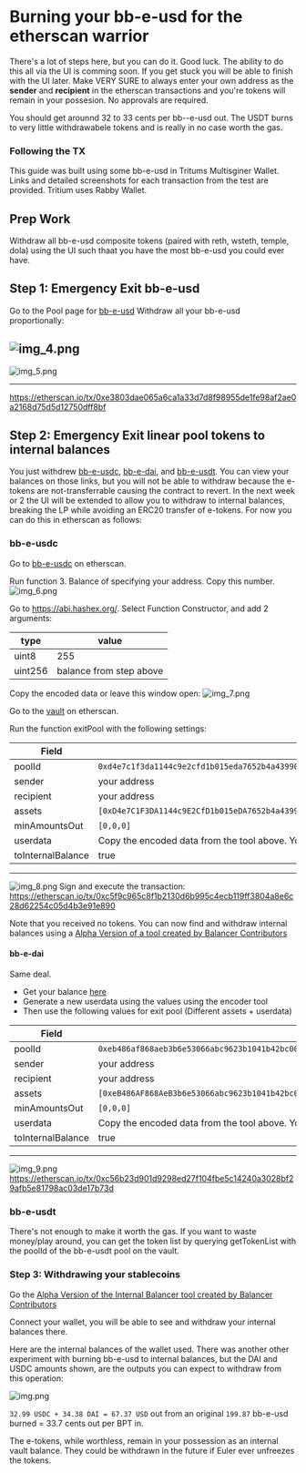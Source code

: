 # Burning your bb-e-usd for the etherscan warrior
There's a lot of steps here, but you can do it.  Good luck.  The ability to do this all via the UI is comming soon.  If you get stuck you will be able to finish with the UI later.  Make VERY SURE to always enter your own address as the **sender** and **recipient** in the etherscan transactions and you're tokens will remain in your possesion.  No approvals are required.

You should get arounnd 32 to 33 cents per bb--e-usd out.  The USDT burns to very little withdrawabele tokens and is really in no case worth the gas.


### Following the TX
This guide was built using some bb-e-usd in Tritums Multisginer Wallet.  Links and detailed screenshots for each transaction from the test are provided.  Tritium uses Rabby Wallet.

## Prep Work
Withdraw all bb-e-usd composite tokens (paired with reth, wsteth, temple, dola) using the UI such thaat you have the most bb-e-usd you could ever have.

## Step 1: Emergency Exit bb-e-usd 

Go to the Pool page for [bb-e-usd](https://app.balancer.fi/#/ethereum/pool/0x50cf90b954958480b8df7958a9e965752f62712400000000000000000000046f)
Withdraw all your bb-e-usd proportionally:

![img_4.png](images/img_4.png)
---

![img_5.png](images/img_5.png)

---

https://etherscan.io/tx/0xe3803dae065a6ca1a33d7d8f98955de1fe98af2ae0a2168d75d5d12750dff8bf

## Step 2: Emergency Exit linear pool tokens to internal balances

You just withdrew [bb-e-usdc](https://app.balancer.fi/#/ethereum/pool/0xd4e7c1f3da1144c9e2cfd1b015eda7652b4a439900000000000000000000046a), [bb-e-dai](https://app.balancer.fi/#/ethereum/pool/0x50cf90b954958480b8df7958a9e965752f62712400000000000000000000046f), and [bb-e-usdt](https://app.balancer.fi/#/ethereum/pool/0x3c640f0d3036ad85afa2d5a9e32be651657b874f00000000000000000000046b).
You can view your balances on those links, but you will not be able to withdraw because the e-tokens are not-transferrable causing the contract to revert.  In the next week or 2 the UI will be extended to allow you to withdraw to internal balances, breaking the LP while avoiding an ERC20 transfer of e-tokens.  For now you can do this in etherscan as follows:

### bb-e-usdc
Go to [bb-e-usdc](https://etherscan.io/address/0xd4e7c1f3da1144c9e2cfd1b015eda7652b4a4399#readContract) on etherscan.  

Run function 3. Balance of specifying your address.  Copy this number.
![img_6.png](images/img_6.png)

Go to https://abi.hashex.org/.  Select Function Constructor, and add 2 arguments:

| type    | value                    |
|---------|--------------------------|
| uint8   | 255                      |
| uint256 | balance from step above  |

Copy the encoded data or leave this window open:
![img_7.png](images/img_7.png)

Go to the [vault](https://etherscan.io/address/0xBA12222222228d8Ba445958a75a0704d566BF2C8#writeContract) on etherscan.

Run the function exitPool with the following settings:

| Field              | Setting                                                                                                                              |
|--------------------|--------------------------------------------------------------------------------------------------------------------------------------|
| poolId             | `0xd4e7c1f3da1144c9e2cfd1b015eda7652b4a439900000000000000000000046a`                                                                 |
 | sender             | your address                                                                                                                         | 
 | recipient          | your address                                                                                                                         |
 | assets             | `[0xD4e7C1F3DA1144c9E2CfD1b015eDA7652b4a4399,0xA0b86991c6218b36c1d19D4a2e9Eb0cE3606eB48,0xEb91861f8A4e1C12333F42DCE8fB0Ecdc28dA716]` |
 | minAmountsOut      | `[0,0,0]`                                                                                                                            |
 | userdata           | Copy the encoded data from the tool above.  You will need to stick 0x in front of the data.                                          |
 | toInternalBalance  | true                                                                                                                                 |

---

![img_8.png](images/img_8.png)
Sign and execute the transaction: https://etherscan.io/tx/0xc5f9c965c8f1b2130d6b995c4ecb119ff3804a8e6c28d62254c05d4b3e91e890

Note that you received no tokens.  You can now find and withdraw internal balances using a [Alpha Version of a tool created by Balancer Contributors](https://tools.balancer.blue/internalmanager)

#### bb-e-dai
Same deal.
- Get your balance [here](https://etherscan.io/token/0xeb486af868aeb3b6e53066abc9623b1041b42bc0#readContract)
- Generate a new userdata using the values using the encoder tool
- Then use the following values for exit pool (Different assets + userdata)

| Field              | Setting                                                                                                                              |
|--------------------|--------------------------------------------------------------------------------------------------------------------------------------|
| poolId             | `0xeb486af868aeb3b6e53066abc9623b1041b42bc000000000000000000000046c`                                                                 |
 | sender             | your address                                                                                                                         | 
 | recipient          | your address                                                                                                                         |
 | assets             | `[0xeB486AF868AeB3b6e53066abc9623b1041b42bc0,0x6B175474E89094C44Da98b954EedeAC495271d0F,0xe025E3ca2bE02316033184551D4d3Aa22024D9DC]` |
 | minAmountsOut      | `[0,0,0]`                                                                                                                            |
 | userdata           | Copy the encoded data from the tool above.  You will need to stick 0x in front of the data.                                          |
 | toInternalBalance  | true                                                                                                                                 | 

----
![img_9.png](images/img_9.png)
https://etherscan.io/tx/0xc56b23d901d9298ed27f104fbe5c14240a3028bf29afb5e81798ac03de17b73d

### bb-e-usdt
There's not enough to make it worth the gas.  If you want to waste money/play around, you can get the token list by querying getTokenList with the poolId of the bb-e-usdt pool on the vault.

### Step 3: Withdrawing your stablecoins
Go the [Alpha Version of the Internal Balancer tool created by Balancer Contributors](https://tools.balancer.blue/internalmanager)

Connect your wallet, you will be able to see and withdraw your internal balances there.

Here are the internal balances of the wallet used. There was another other experiment with burning bb-e-usd to internal balances, but the DAI and USDC amounts shown, are the outputs you can expect to withdraw from this operation:

![img.png](images/img.png)

`32.99 USDC + 34.38 DAI = 67.37 USD` out from an original `199.87` bb-e-usd burned = 33.7 cents out per BPT in. 

The e-tokens, while worthless, remain in your possession as an internal vault balance.  They could be withdrawn in the future if Euler ever unfreezes the tokens.

